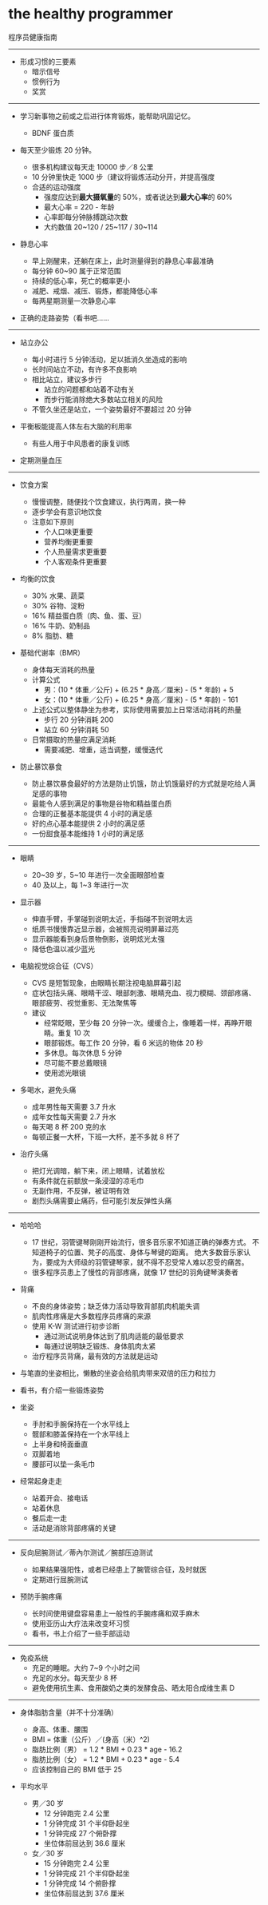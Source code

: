 # the healthy programmer

程序员健康指南

---

- 形成习惯的三要素
    - 暗示信号
    - 惯例行为
    - 奖赏

---

- 学习新事物之前或之后进行体育锻炼，能帮助巩固记忆。
    - BDNF 蛋白质

- 每天至少锻炼 20 分钟。
    - 很多机构建议每天走 10000 步／8 公里
    - 10 分钟里快走 1000 步（建议将锻炼活动分开，并提高强度
    - 合适的运动强度
        - 强度应达到**最大摄氧量**的 50%，或者说达到**最大心率**的 60%
        - 最大心率 = 220 - 年龄
        - 心率即每分钟脉搏跳动次数
        - 大约数值 20~120 / 25~117 / 30~114

- 静息心率
    - 早上刚醒来，还躺在床上，此时测量得到的静息心率最准确
    - 每分钟 60~90 属于正常范围
    - 持续的低心率，死亡的概率更小
    - 减肥、戒烟、减压、锻炼，都能降低心率
    - 每两星期测量一次静息心率

- 正确的走路姿势（看书吧……

---

- 站立办公
    - 每小时进行 5 分钟活动，足以抵消久坐造成的影响
    - 长时间站立不动，有许多不良影响
    - 相比站立，建议多步行
        - 站立的问题都和站着不动有关
        - 而步行能消除绝大多数站立相关的风险
    - 不管久坐还是站立，一个姿势最好不要超过 20 分钟

- 平衡板能提高人体左右大脑的利用率
    - 有些人用于中风患者的康复训练

- 定期测量血压

---

- 饮食方案
    - 慢慢调整，随便找个饮食建议，执行两周，换一种
    - 逐步学会有意识地饮食
    - 注意如下原则
        - 个人口味更重要
        - 营养均衡更重要
        - 个人热量需求更重要
        - 个人客观条件更重要

- 均衡的饮食
    - 30% 水果、蔬菜
    - 30% 谷物、淀粉
    - 16% 精益蛋白质（肉、鱼、蛋、豆）
    - 16% 牛奶、奶制品
    - 8% 脂肪、糖

- 基础代谢率（BMR）
    - 身体每天消耗的热量
    - 计算公式
        - 男：(10 * 体重／公斤) + (6.25 * 身高／厘米) - (5 * 年龄) + 5
        - 女：(10 * 体重／公斤) + (6.25 * 身高／厘米) - (5 * 年龄) - 161
    - 上述公式以整体静坐为参考，实际使用需要加上日常活动消耗的热量
        - 步行 20 分钟消耗 200
        - 站立 60 分钟消耗 50
    - 日常摄取的热量应满足消耗
        - 需要减肥、增重，适当调整，缓慢迭代

- 防止暴饮暴食
    - 防止暴饮暴食最好的方法是防止饥饿，防止饥饿最好的方式就是吃给人满足感的事物
    - 最能令人感到满足的事物是谷物和精益蛋白质
    - 合理的正餐基本能提供 4 小时的满足感
    - 好的点心基本能提供 2 小时的满足感
    - 一份甜食基本能维持 1 小时的满足感

---

- 眼睛
    - 20~39 岁，5~10 年进行一次全面眼部检查
    - 40 及以上，每 1~3 年进行一次

- 显示器
    - 伸直手臂，手掌碰到说明太近，手指碰不到说明太远
    - 纸质书慢慢靠近显示器，会被照亮说明屏幕过亮
    - 显示器能看到身后景物倒影，说明炫光太强
    - 降低色温以减少蓝光

- 电脑视觉综合征（CVS）
    - CVS 是短暂现象，由眼睛长期注视电脑屏幕引起
    - 症状包括头痛、眼睛干涩、眼部刺激、眼睛充血、视力模糊、颈部疼痛、眼部疲劳、视觉重影、无法聚焦等
    - 建议
        - 经常眨眼，至少每 20 分钟一次。缓缓合上，像睡着一样，再睁开眼睛。重复 10 次
        - 眼部锻炼。每工作 20 分钟，看 6 米远的物体 20 秒
        - 多休息。每次休息 5 分钟
        - 尽可能不要总戴眼镜
        - 使用滤光眼镜

- 多喝水，避免头痛
    - 成年男性每天需要 3.7 升水
    - 成年女性每天需要 2.7 升水
    - 每天喝 8 杯 200 克的水
    - 每顿正餐一大杯，下班一大杯，差不多就 8 杯了

- 治疗头痛
    - 把灯光调暗，躺下来，闭上眼睛，试着放松
    - 有条件就在前额放一条浸湿的凉毛巾
    - 无副作用，不反弹，被证明有效
    - 剧烈头痛需要止痛药，但可能引发反弹性头痛

---

- 哈哈哈
    - 17 世纪，羽管键琴刚刚开始流行，很多音乐家不知道正确的弹奏方式。
        不知道椅子的位置、凳子的高度、身体与琴键的距离。
        绝大多数音乐家认为，要成为大师级的羽管键琴家，就不得不忍受常人难以忍受的痛苦。
    - 很多程序员患上了慢性的背部疼痛，就像 17 世纪的羽角键琴演奏者

- 背痛
    - 不良的身体姿势；缺乏体力活动导致背部肌肉机能失调
    - 肌肉性疼痛是大多数程序员疼痛的来源
    - 使用 K-W 测试进行初步诊断
        - 通过测试说明身体达到了肌肉适能的最低要求
        - 每通过说明缺乏锻炼、身体肌肉太紧
    - 治疗程序员背痛，最有效的方法就是运动

- 与笔直的坐姿相比，懒散的坐姿会给肌肉带来双倍的压力和拉力

- 看书，有介绍一些锻炼姿势

- 坐姿
    - 手肘和手腕保持在一个水平线上
    - 髋部和膝盖保持在一个水平线上
    - 上半身和椅面垂直
    - 双脚着地
    - 腰部可以垫一条毛巾

- 经常起身走走
    - 站着开会、接电话
    - 站着休息
    - 餐后走一走
    - 活动是消除背部疼痛的关键

---

- 反向屈腕测试／蒂內尔测试／腕部压迫测试
    - 如果结果强阳性，或者已经患上了腕管综合征，及时就医
    - 定期进行屈腕测试

- 预防手腕疼痛
    - 长时间使用键盘容易患上一般性的手腕疼痛和双手麻木
    - 使用亚历山大疗法来改变坏习惯
    - 看书，书上介绍了一些手部运动

---

- 免疫系统
    - 充足的睡眠。大约 7~9 个小时之间
    - 充足的水分。每天至少 8 杯
    - 避免使用抗生素、食用酸奶之类的发酵食品、晒太阳合成维生素 D

---

- 身体脂肪含量（并不十分准确）
    - 身高、体重、腰围
    - BMI = 体重（公斤）／(身高（米）^2)
    - 脂肪比例（男） = 1.2 * BMI + 0.23 * age - 16.2
    - 脂肪比例（女） = 1.2 * BMI + 0.23 * age - 5.4
    - 应该控制自己的 BMI 低于 25

- 平均水平
    - 男／30 岁
        - 12 分钟跑完 2.4 公里
        - 1 分钟完成 31 个半仰卧起坐
        - 1 分钟完成 27 个俯卧撑
        - 坐位体前屈达到 36.6 厘米
    - 女／30 岁
        - 15 分钟跑完 2.4 公里
        - 1 分钟完成 21 个半仰卧起坐
        - 1 分钟完成 14 个俯卧撑
        - 坐位体前屈达到 37.6 厘米
